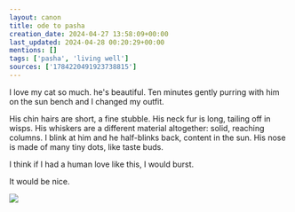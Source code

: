 ```yaml
---
layout: canon
title: ode to pasha
creation_date: 2024-04-27 13:58:09+00:00
last_updated: 2024-04-28 00:20:29+00:00
mentions: []
tags: ['pasha', 'living well']
sources: ['1784220491923738815']
---
```


I love my cat so much. he's beautiful. Ten minutes gently purring with him on the sun bench and I changed my outfit.

His chin hairs are short, a fine stubble. His neck fur is long, tailing off in wisps. His whiskers are a different material altogether: solid, reaching columns. I blink at him and he half-blinks back, content in the sun. His nose is made of many tiny dots, like taste buds.

I think if I had a human love like this, I would burst.

It would be nice.  

![](../../images/pasha_nose.jpeg)
